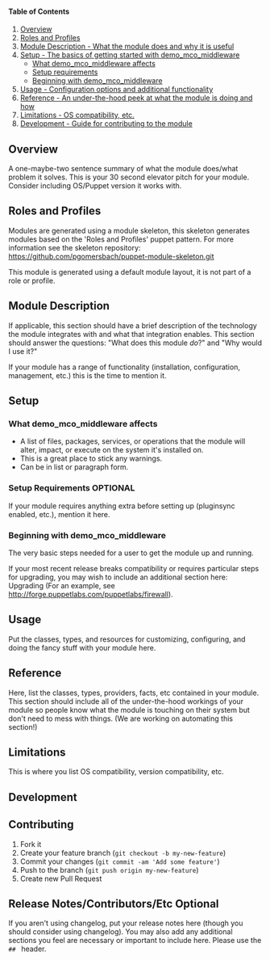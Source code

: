 #### Table of Contents

1. [Overview](#overview)
2. [Roles and Profiles](#roles)
3. [Module Description - What the module does and why it is useful](#module-description)
4. [Setup - The basics of getting started with demo_mco_middleware](#setup)
    * [What demo_mco_middleware affects](#what-demo_mco_middleware-affects)
    * [Setup requirements](#setup-requirements)
    * [Beginning with demo_mco_middleware](#beginning-with-demo_mco_middleware)
5. [Usage - Configuration options and additional functionality](#usage)
6. [Reference - An under-the-hood peek at what the module is doing and how](#reference)
7. [Limitations - OS compatibility, etc.](#limitations)
8. [Development - Guide for contributing to the module](#development)

## Overview

A one-maybe-two sentence summary of what the module does/what problem it solves. This is your 30 second elevator pitch for your module. Consider including OS/Puppet version it works with.       

## Roles and Profiles

Modules are generated using a module skeleton, this skeleton generates modules based on the 'Roles and Profiles' puppet pattern.
For more information see the skeleton repository: https://github.com/pgomersbach/puppet-module-skeleton.git
 
This module is generated using a default module layout, it is not part of a role or profile.

## Module Description

If applicable, this section should have a brief description of the technology the module integrates with and what that integration enables. This section should answer the questions: "What does this module *do*?" and "Why would I use it?"

If your module has a range of functionality (installation, configuration, management, etc.) this is the time to mention it.

## Setup

### What demo_mco_middleware affects

* A list of files, packages, services, or operations that the module will alter, impact, or execute on the system it's installed on.
* This is a great place to stick any warnings.
* Can be in list or paragraph form. 

### Setup Requirements **OPTIONAL**

If your module requires anything extra before setting up (pluginsync enabled, etc.), mention it here. 

### Beginning with demo_mco_middleware

The very basic steps needed for a user to get the module up and running. 

If your most recent release breaks compatibility or requires particular steps for upgrading, you may wish to include an additional section here: Upgrading (For an example, see http://forge.puppetlabs.com/puppetlabs/firewall).

## Usage

Put the classes, types, and resources for customizing, configuring, and doing the fancy stuff with your module here. 

## Reference

Here, list the classes, types, providers, facts, etc contained in your module. This section should include all of the under-the-hood workings of your module so people know what the module is touching on their system but don't need to mess with things. (We are working on automating this section!)

## Limitations

This is where you list OS compatibility, version compatibility, etc.

## Development

## Contributing

1. Fork it
2. Create your feature branch (`git checkout -b my-new-feature`)
3. Commit your changes (`git commit -am 'Add some feature'`)
4. Push to the branch (`git push origin my-new-feature`)
5. Create new Pull Request

## Release Notes/Contributors/Etc **Optional**

If you aren't using changelog, put your release notes here (though you should consider using changelog). You may also add any additional sections you feel are necessary or important to include here. Please use the `## ` header. 
